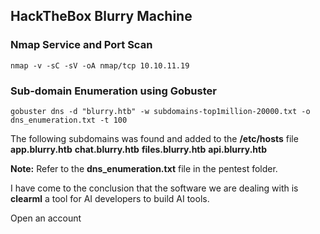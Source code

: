 ## HackTheBox Blurry Machine

### Nmap Service and Port Scan
```shell
nmap -v -sC -sV -oA nmap/tcp 10.10.11.19
```
### Sub-domain Enumeration using Gobuster
```
gobuster dns -d "blurry.htb" -w subdomains-top1million-20000.txt -o dns_enumeration.txt -t 100
```
The following subdomains was found and added to the **/etc/hosts** file
**app.blurry.htb**
**chat.blurry.htb**
**files.blurry.htb**
**api.blurry.htb**

**Note:** Refer to the **dns_enumeration.txt** file in the pentest folder. 

I have come to the conclusion that the software we are dealing with is **clearml** a tool for AI developers to build AI tools.

Open an account 

